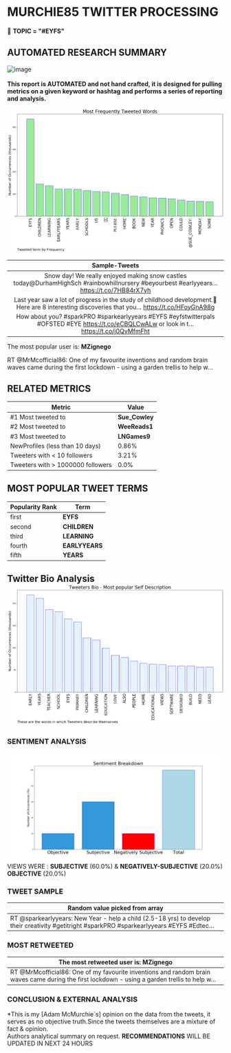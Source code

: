# MURCHIE85 TWITTER PROCESSING 
&#x1F34E; **TOPIC = "#EYFS"**

## AUTOMATED RESEARCH SUMMARY

![image](https://marketingplatform.google.com/about/static/images/gmp/analytics-smb-benefit.jpg)
<br></br>
<b> This report is AUTOMATED and not hand crafted, it is designed for pulling metrics on a given keyword or hashtag and performs a series of reporting and analysis.</b>



![image](TWEETS.png)



|                **Sample-Tweets**        |
| :-------------: |
| Snow day! We really enjoyed making snow castles today@DurhamHighSch #rainbowhillnursery #beyourbest #earlyyears… https://t.co/7HB84rX7yh |
| Last year saw a lot of progress in the study of childhood development.👏 Here are 8 interesting discoveries that you… https://t.co/HFoyGnA98g |
| How about you? #sparkPRO #sparkearlyyears #EYFS  #eyfstwitterpals #OFSTED #EYE https://t.co/eCBQLCwALw or look in t… https://t.co/j0QvMfmFht |

The most popular user is: **MZignego**
<div class="alert alert-block alert-danger"> RT @MrMcofficial86: One of my favourite inventions and random brain waves came during the first lockdown - using a garden trellis to help w…</div>

## RELATED METRICS<br>
| Metric | Value |
| ------------- | ------------- |
| #1 Most tweeted to  | **Sue_Cowley** |
| #2 Most tweeted to  | **WeeReads1** |
| #3 Most tweeted to  | **LNGames9** |
| NewProfiles (less than 10 days) | 0.86%  |
| Tweeters with < 10 followers  | 3.21%|
| Tweeters with > 1000000 followers  | 0.0%  |



## MOST POPULAR TWEET TERMS 


| Popularity Rank  | Term |
| ------------- | ------------- |
| first  | **EYFS**  |
| second  | **CHILDREN**  |
| third  | **LEARNING** |
| fourth  | **EARLYYEARS**  |
| fifth  | **YEARS**  |


## Twitter Bio Analysis![image](BIO.png)
### SENTIMENT ANALYSIS
![image](sentiment.png)
VIEWS WERE : **SUBJECTIVE**  (60.0%) & **NEGATIVELY-SUBJECTIVE** (20.0%) **OBJECTIVE** (20.0%)

### TWEET SAMPLE 
| Random value picked from array |
| ------------- |
|RT @sparkearlyyears: New Year - help a child (2.5-18 yrs) to develop their creativity  #getitright #sparkPRO #sparkearlyyears #EYFS #Edtec… |

### MOST RETWEETED 

| The most retweeted user is: **MZignego**  |
| ------------- |
| RT @MrMcofficial86: One of my favourite inventions and random brain waves came during the first lockdown - using a garden trellis to help w… |

### CONCLUSION & EXTERNAL ANALYSIS

*This is my [Adam McMurchie`s] opinion on the data from the tweets, it serves as no objective truth.Since the tweets themselves are a mixture of fact & opinion.<br>
Authors analytical summary on request.
**RECOMMENDATIONS** WILL BE UPDATED IN NEXT  24 HOURS <br>